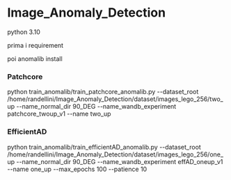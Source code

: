 # Image_Anomaly_Detection

python 3.10

prima i requirement

poi anomalib install


### Patchcore

python train_anomalib/train_patchcore_anomalib.py --dataset_root /home/randellini/Image_Anomaly_Detection/dataset/images_lego_256/two_up --name_normal_dir 90_DEG --name_wandb_experiment patchcore_twoup_v1 --name two_up

### EfficientAD

python train_anomalib/train_efficientAD_anomalib.py --dataset_root /home/randellini/Image_Anomaly_Detection/dataset/images_lego_256/one_up --name_normal_dir 90_DEG --name_wandb_experiment effAD_oneup_v1 --name one_up --max_epochs 100 --patience 10 
